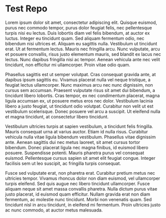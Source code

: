 # Test Repo
Lorem ipsum dolor sit amet, consectetur adipiscing elit. Quisque euismod, purus nec commodo tempor, purus dolor feugiat felis, nec pellentesque turpis nisi eu lectus. Duis lobortis diam vel felis bibendum, at auctor ex luctus. Integer eu tincidunt quam. Sed aliquam fermentum odio, nec bibendum nisi ultrices et. Aliquam eu sagittis nulla. Vestibulum ut tincidunt erat. Ut at fermentum lectus. Mauris nec fringilla arcu. Nunc vulputate, arcu et posuere convallis, risus justo elementum mauris, sed blandit ex lacus nec lectus. Nunc dapibus fringilla nisi ac tempor. Aenean vehicula ante nec velit tincidunt, non efficitur mi ullamcorper. Proin vitae odio quam.

Phasellus sagittis est ut semper volutpat. Cras consequat gravida ante, at dapibus ipsum sagittis eu. Vivamus placerat nulla vel neque tristique, a feugiat lectus ullamcorper. Nunc maximus arcu nec nunc dignissim, non cursus sem accumsan. Praesent vulputate risus sit amet dui bibendum, a tincidunt libero lobortis. Cras tempor, ex nec condimentum placerat, magna ligula accumsan ex, ut posuere metus eros nec dolor. Vestibulum lacinia libero a justo feugiat, ut tincidunt odio volutpat. Curabitur non velit ut est vestibulum scelerisque. Donec posuere vel arcu a suscipit. Ut eleifend nulla et magna tincidunt, at consectetur libero tincidunt.

Vestibulum ultricies turpis at sapien vestibulum, a tincidunt felis fringilla. Mauris consequat urna at varius auctor. Etiam id nulla risus. Curabitur vehicula nulla vitae ligula bibendum vestibulum. Phasellus vitae dignissim ante. Aenean sagittis dui nec metus laoreet, sit amet cursus tortor bibendum. Donec placerat ligula nec magna finibus, id euismod libero posuere. Suspendisse potenti. Mauris pharetra purus vel consequat euismod. Pellentesque cursus sapien sit amet elit feugiat congue. Integer facilisis sem ut leo suscipit, ac fringilla turpis consequat.

Fusce sed vulputate erat, non pharetra erat. Curabitur pretium metus nec ultricies tempor. Vivamus rhoncus dolor non diam euismod, vel ullamcorper turpis eleifend. Sed quis augue nec libero tincidunt ullamcorper. Fusce aliquam neque sit amet massa convallis pharetra. Nulla dictum purus vitae justo placerat, id euismod quam efficitur. Nullam gravida erat non diam fermentum, ac molestie nunc tincidunt. Morbi non venenatis quam. Sed tincidunt nisl in arcu tincidunt, in eleifend mi fermentum. Proin ultricies justo ac nunc commodo, at auctor metus malesuada.
